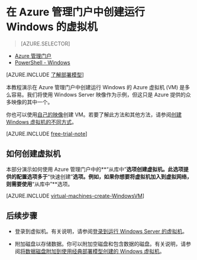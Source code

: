 <properties
	pageTitle="在管理门户中创建运行 Windows 的 VM | Azure"
	description="在 Azure 管理门户中创建 Windows 虚拟机。"
	services="virtual-machines"
	documentationCenter=""
	authors="cynthn"
	manager="timlt"
	editor=""
	tags="azure-service-management"/>

<tags
	ms.service="virtual-machines-windows"
	ms.date="01/06/2016"
	wacn.date="02/26/2016"/>

# 在 Azure 管理门户中创建运行 Windows 的虚拟机

> [AZURE.SELECTOR]
- [Azure 管理门户](/documentation/articles/virtual-machines-windows-classic-tutorial)
- [PowerShell - Windows](/documentation/articles/virtual-machines-windows-classic-create-powershell)

<!-- HHTML comment in to break between the selector and the note in the include below-->

[AZURE.INCLUDE [了解部署模型](../includes/learn-about-deployment-models-classic-include.md)]

本教程演示在 Azure 管理门户中创建运行 Windows 的 Azure 虚拟机 (VM) 是多么容易。我们将使用 Windows Server 映像作为示例，但这只是 Azure 提供的众多映像的其中一个。

你也可以使用[自己的映像](/documentation/articles/virtual-machines-windows-classic-createupload-vhd)创建 VM。若要了解此方法和其他方法，请参阅[创建 Windows 虚拟机的不同方式](/documentation/articles/virtual-machines-windows-creation-choices)。

[AZURE.INCLUDE [free-trial-note](../includes/free-trial-note.md)]

## <a id="createvirtualmachine"> </a>如何创建虚拟机

本部分演示如何使用 Azure 管理门户中的**“从库中”**选项创建虚拟机。此选项提供的配置选项多于**“快速创建”**选项。例如，如果你想要将虚拟机加入到虚拟网络，则需要使用**“从库中”**选项。

[AZURE.INCLUDE [virtual-machines-create-WindowsVM](../includes/virtual-machines-create-windowsvm.md)]

## 后续步骤

- 登录到虚拟机。有关说明，请参阅[登录到运行 Windows Server 的虚拟机](/documentation/articles/virtual-machines-windows-classic-connect-logon)。

- 附加磁盘以存储数据。你可以附加空磁盘和包含数据的磁盘。有关说明，请参阅[将数据磁盘附加到使用经典部署模型创建的 Windows 虚拟机](/documentation/articles/virtual-machines-windows-classic-attach-disk)。

<!---HONumber=Mooncake_0215_2016-->